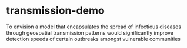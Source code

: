 # transmission-demo
To envision a model that encapsulates the spread of infectious diseases through geospatial transmission patterns would significantly improve detection speeds of certain outbreaks amongst vulnerable communities
